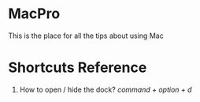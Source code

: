 MacPro
======

This is the place for all the tips about using Mac

Shortcuts Reference
======

1. How to open / hide the dock? *command + option + d*
